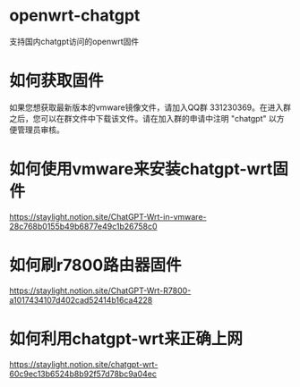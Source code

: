 # openwrt-chatgpt
支持国内chatgpt访问的openwrt固件

# 如何获取固件
如果您想获取最新版本的vmware镜像文件，请加入QQ群 331230369。在进入群之后，您可以在群文件中下载该文件。请在加入群的申请中注明 "chatgpt" 以方便管理员审核。

# 如何使用vmware来安装chatgpt-wrt固件

https://staylight.notion.site/ChatGPT-Wrt-in-vmware-28c768b0155b49b6877e49c1b26758c0

# 如何刷r7800路由器固件

https://staylight.notion.site/ChatGPT-Wrt-R7800-a1017434107d402cad52414b16ca4228

# 如何利用chatgpt-wrt来正确上网

https://staylight.notion.site/chatgpt-wrt-60c9ec13b6524b8b92f57d78bc9a04ec


